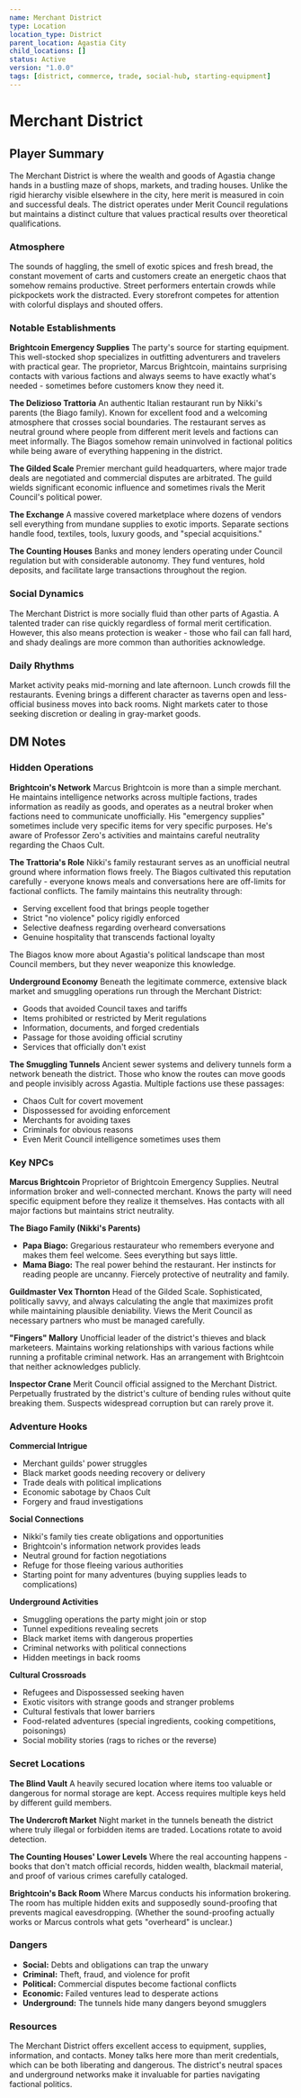 ```yaml
---
name: Merchant District
type: Location
location_type: District
parent_location: Agastia City
child_locations: []
status: Active
version: "1.0.0"
tags: [district, commerce, trade, social-hub, starting-equipment]
---
```


# Merchant District

## Player Summary

The Merchant District is where the wealth and goods of Agastia change hands in a bustling maze of shops, markets, and trading houses. Unlike the rigid hierarchy visible elsewhere in the city, here merit is measured in coin and successful deals. The district operates under Merit Council regulations but maintains a distinct culture that values practical results over theoretical qualifications.

### Atmosphere
The sounds of haggling, the smell of exotic spices and fresh bread, the constant movement of carts and customers create an energetic chaos that somehow remains productive. Street performers entertain crowds while pickpockets work the distracted. Every storefront competes for attention with colorful displays and shouted offers.

### Notable Establishments

**Brightcoin Emergency Supplies**
The party's source for starting equipment. This well-stocked shop specializes in outfitting adventurers and travelers with practical gear. The proprietor, Marcus Brightcoin, maintains surprising contacts with various factions and always seems to have exactly what's needed - sometimes before customers know they need it.

**The Delizioso Trattoria**
An authentic Italian restaurant run by Nikki's parents (the Biago family). Known for excellent food and a welcoming atmosphere that crosses social boundaries. The restaurant serves as neutral ground where people from different merit levels and factions can meet informally. The Biagos somehow remain uninvolved in factional politics while being aware of everything happening in the district.

**The Gilded Scale**
Premier merchant guild headquarters, where major trade deals are negotiated and commercial disputes are arbitrated. The guild wields significant economic influence and sometimes rivals the Merit Council's political power.

**The Exchange**
A massive covered marketplace where dozens of vendors sell everything from mundane supplies to exotic imports. Separate sections handle food, textiles, tools, luxury goods, and "special acquisitions."

**The Counting Houses**
Banks and money lenders operating under Council regulation but with considerable autonomy. They fund ventures, hold deposits, and facilitate large transactions throughout the region.

### Social Dynamics
The Merchant District is more socially fluid than other parts of Agastia. A talented trader can rise quickly regardless of formal merit certification. However, this also means protection is weaker - those who fail can fall hard, and shady dealings are more common than authorities acknowledge.

### Daily Rhythms
Market activity peaks mid-morning and late afternoon. Lunch crowds fill the restaurants. Evening brings a different character as taverns open and less-official business moves into back rooms. Night markets cater to those seeking discretion or dealing in gray-market goods.

## DM Notes

### Hidden Operations

**Brightcoin's Network**
Marcus Brightcoin is more than a simple merchant. He maintains intelligence networks across multiple factions, trades information as readily as goods, and operates as a neutral broker when factions need to communicate unofficially. His "emergency supplies" sometimes include very specific items for very specific purposes. He's aware of Professor Zero's activities and maintains careful neutrality regarding the Chaos Cult.

**The Trattoria's Role**
Nikki's family restaurant serves as an unofficial neutral ground where information flows freely. The Biagos cultivated this reputation carefully - everyone knows meals and conversations here are off-limits for factional conflicts. The family maintains this neutrality through:
- Serving excellent food that brings people together
- Strict "no violence" policy rigidly enforced
- Selective deafness regarding overheard conversations
- Genuine hospitality that transcends factional loyalty

The Biagos know more about Agastia's political landscape than most Council members, but they never weaponize this knowledge.

**Underground Economy**
Beneath the legitimate commerce, extensive black market and smuggling operations run through the Merchant District:
- Goods that avoided Council taxes and tariffs
- Items prohibited or restricted by Merit regulations
- Information, documents, and forged credentials
- Passage for those avoiding official scrutiny
- Services that officially don't exist

**The Smuggling Tunnels**
Ancient sewer systems and delivery tunnels form a network beneath the district. Those who know the routes can move goods and people invisibly across Agastia. Multiple factions use these passages:
- Chaos Cult for covert movement
- Dispossessed for avoiding enforcement
- Merchants for avoiding taxes
- Criminals for obvious reasons
- Even Merit Council intelligence sometimes uses them

### Key NPCs

**Marcus Brightcoin**
Proprietor of Brightcoin Emergency Supplies. Neutral information broker and well-connected merchant. Knows the party will need specific equipment before they realize it themselves. Has contacts with all major factions but maintains strict neutrality.

**The Biago Family (Nikki's Parents)**
- **Papa Biago:** Gregarious restaurateur who remembers everyone and makes them feel welcome. Sees everything but says little.
- **Mama Biago:** The real power behind the restaurant. Her instincts for reading people are uncanny. Fiercely protective of neutrality and family.

**Guildmaster Vex Thornton**
Head of the Gilded Scale. Sophisticated, politically savvy, and always calculating the angle that maximizes profit while maintaining plausible deniability. Views the Merit Council as necessary partners who must be managed carefully.

**"Fingers" Mallory**
Unofficial leader of the district's thieves and black marketeers. Maintains working relationships with various factions while running a profitable criminal network. Has an arrangement with Brightcoin that neither acknowledges publicly.

**Inspector Crane**
Merit Council official assigned to the Merchant District. Perpetually frustrated by the district's culture of bending rules without quite breaking them. Suspects widespread corruption but can rarely prove it.

### Adventure Hooks

**Commercial Intrigue**
- Merchant guilds' power struggles
- Black market goods needing recovery or delivery
- Trade deals with political implications
- Economic sabotage by Chaos Cult
- Forgery and fraud investigations

**Social Connections**
- Nikki's family ties create obligations and opportunities
- Brightcoin's information network provides leads
- Neutral ground for faction negotiations
- Refuge for those fleeing various authorities
- Starting point for many adventures (buying supplies leads to complications)

**Underground Activities**
- Smuggling operations the party might join or stop
- Tunnel expeditions revealing secrets
- Black market items with dangerous properties
- Criminal networks with political connections
- Hidden meetings in back rooms

**Cultural Crossroads**
- Refugees and Dispossessed seeking haven
- Exotic visitors with strange goods and stranger problems
- Cultural festivals that lower barriers
- Food-related adventures (special ingredients, cooking competitions, poisonings)
- Social mobility stories (rags to riches or the reverse)

### Secret Locations

**The Blind Vault**
A heavily secured location where items too valuable or dangerous for normal storage are kept. Access requires multiple keys held by different guild members.

**The Undercroft Market**
Night market in the tunnels beneath the district where truly illegal or forbidden items are traded. Locations rotate to avoid detection.

**The Counting Houses' Lower Levels**
Where the real accounting happens - books that don't match official records, hidden wealth, blackmail material, and proof of various crimes carefully cataloged.

**Brightcoin's Back Room**
Where Marcus conducts his information brokering. The room has multiple hidden exits and supposedly sound-proofing that prevents magical eavesdropping. (Whether the sound-proofing actually works or Marcus controls what gets "overheard" is unclear.)

### Dangers
- **Social:** Debts and obligations can trap the unwary
- **Criminal:** Theft, fraud, and violence for profit
- **Political:** Commercial disputes become factional conflicts
- **Economic:** Failed ventures lead to desperate actions
- **Underground:** The tunnels hide many dangers beyond smugglers

### Resources
The Merchant District offers excellent access to equipment, supplies, information, and contacts. Money talks here more than merit credentials, which can be both liberating and dangerous. The district's neutral spaces and underground networks make it invaluable for parties navigating factional politics.
